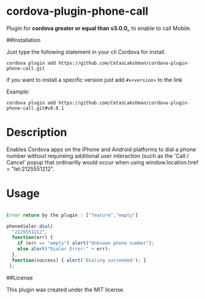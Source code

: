 # cordova-plugin-phone-call
Plugin for **cordova greater or equal than v3.0.0_** to enable to call Mobile.

##Installation

Just type the following statement in your cli Cordova for install.

`cordova plugin add https://github.com/CetasLakshman/cordova-plugin-phone-call.git`

if you want to install a specific version just add `#v<version>` to the link

Example:

`cordova plugin add https://github.com/CetasLakshman/cordova-plugin-phone-call.git#v0.0.1`

Description
===========
Enables Cordova apps on the iPhone and Android platforms
to dial a phone number without requireing additional user
interaction (such as the 'Call / Cancel' popup that ordinarilly 
would occur when using window.location.href = "tel:2125551212".


Usage
=====

```javascript

Error return by the plugin : ["feature","empty"]

phonedialer.dial(
  "2125551212", 
  function(err) {
    if (err == "empty") alert("Unknown phone number");
    else alert("Dialer Error:" + err);    
  },
  function(success) { alert('Dialing succeeded'); }
 );

```

##License

This plugin was created under the MIT license.